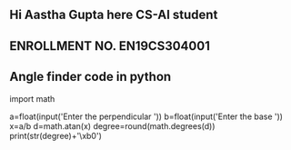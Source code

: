## Hi Aastha Gupta here CS-AI student
## ENROLLMENT NO. EN19CS304001
## Angle finder code in python
import math

a=float(input('Enter the perpendicular '))
b=float(input('Enter the base '))
x=a/b
d=math.atan(x)
degree=round(math.degrees(d))
print(str(degree)+'\xb0')

